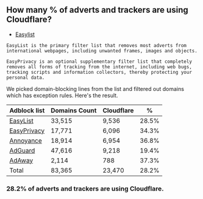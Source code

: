 ## How many % of adverts and trackers are using Cloudflare?


- [Easylist](https://web.archive.org/web/20210516110248/https://easylist.to/)
```
EasyList is the primary filter list that removes most adverts from international webpages, including unwanted frames, images and objects.

EasyPrivacy is an optional supplementary filter list that completely removes all forms of tracking from the internet, including web bugs, tracking scripts and information collectors, thereby protecting your personal data.
```


We picked domain-blocking lines from the list and filtered out domains which has exception rules.
Here's the result.


| Adblock list | Domains Count | Cloudflare | % |
| --- | --- | --- | --- |
| [EasyList](https://easylist.to/easylist/easylist.txt) | 33,515 | 9,536 | 28.5% |
| [EasyPrivacy](https://easylist.to/easylist/easyprivacy.txt) | 17,771 | 6,096 | 34.3% |
| [Annoyance](https://secure.fanboy.co.nz/fanboy-annoyance.txt) | 18,914 | 6,954 | 36.8% |
| [AdGuard](https://adguardteam.github.io/AdGuardSDNSFilter/Filters/filter.txt) | 47,616 | 9,218 | 19.4% |
| [AdAway](https://raw.githubusercontent.com/AdAway/adaway.github.io/master/hosts.txt) | 2,114 | 788 | 37.3% |
| Total | 83,365 | 23,470 | 28.2% |


### 28.2% of adverts and trackers are using Cloudflare.